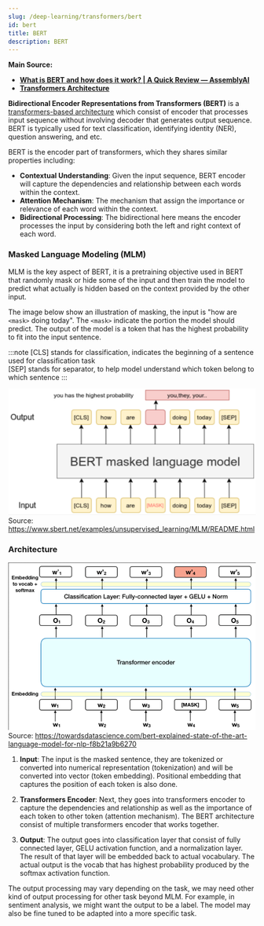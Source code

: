 ```yaml
---
slug: /deep-learning/transformers/bert
id: bert
title: BERT
description: BERT
---
```


**Main Source:**

- **[What is BERT and how does it work? | A Quick Review — AssemblyAI](https://youtu.be/6ahxPTLZxU8?si=5KlmpJLnNZRHyKl_)**
- **[Transformers Architecture](/deep-learning/transformers/transformers-architecture)**

**Bidirectional Encoder Representations from Transformers (BERT)** is a [transformers-based architecture](/deep-learning/transformers/transformers-architecture) which consist of encoder that processes input sequence without involving decoder that generates output sequence. BERT is typically used for text classification, identifying identity (NER), question answering, and etc.

BERT is the encoder part of transformers, which they shares similar properties including:

- **Contextual Understanding**: Given the input sequence, BERT encoder will capture the dependencies and relationship between each words within the context.
- **Attention Mechanism**: The mechanism that assign the importance or relevance of each word within the context.
- **Bidirectional Processing**: The bidirectional here means the encoder processes the input by considering both the left and right context of each word.

### Masked Language Modeling (MLM)

MLM is the key aspect of BERT, it is a pretraining objective used in BERT that randomly mask or hide some of the input and then train the model to predict what actually is hidden based on the context provided by the other input.

The image below show an illustration of masking, the input is "how are `<mask>` doing today". The `<mask>` indicate the portion the model should predict. The output of the model is a token that has the highest probability to fit into the input sentence.

:::note
[CLS] stands for classification, indicates the beginning of a sentence used for classification task  
[SEP] stands for separator, to help model understand which token belong to which sentence
:::

![MLM illustration](./mlm.png)  
Source: https://www.sbert.net/examples/unsupervised_learning/MLM/README.html

### Architecture

![BERT architecture](./bert-architecture.png)  
Source: https://towardsdatascience.com/bert-explained-state-of-the-art-language-model-for-nlp-f8b21a9b6270

1. **Input**: The input is the masked sentence, they are tokenized or converted into numerical representation (tokenization) and will be converted into vector (token embedding). Positional embedding that captures the position of each token is also done.

2. **Transformers Encoder**: Next, they goes into transformers encoder to capture the dependencies and relationship as well as the importance of each token to other token (attention mechanism). The BERT architecture consist of multiple transformers encoder that works together.

3. **Output**: The output goes into classification layer that consist of fully connected layer, GELU activation function, and a normalization layer. The result of that layer will be embedded back to actual vocabulary. The actual output is the vocab that has highest probability produced by the softmax activation function.

The output processing may vary depending on the task, we may need other kind of output processing for other task beyond MLM. For example, in sentiment analysis, we might want the output to be a label. The model may also be fine tuned to be adapted into a more specific task.
